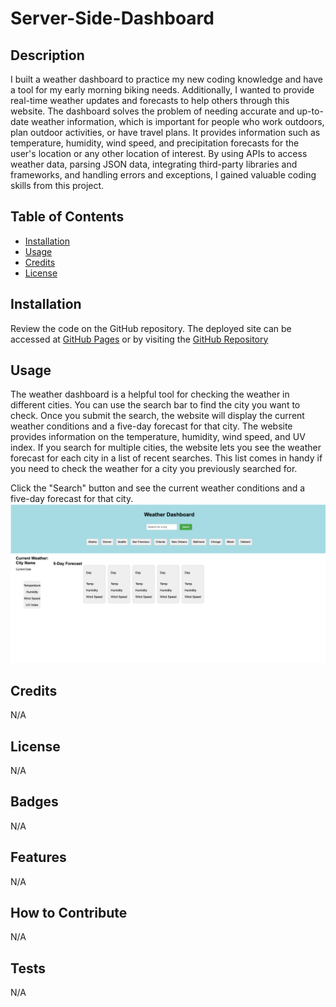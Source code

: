 # Server-Side-Dashboard

## Description

I built a weather dashboard to practice my new coding knowledge and have a tool for my early morning biking needs. Additionally, I wanted to provide real-time weather updates and forecasts to help others through this website. The dashboard solves the problem of needing accurate and up-to-date weather information, which is important for people who work outdoors, plan outdoor activities, or have travel plans. It provides information such as temperature, humidity, wind speed, and precipitation forecasts for the user's location or any other location of interest. By using APIs to access weather data, parsing JSON data, integrating third-party libraries and frameworks, and handling errors and exceptions, I gained valuable coding skills from this project.

## Table of Contents

- [Installation](#installation)
- [Usage](#usage)
- [Credits](#credits)
- [License](#license)

## Installation

Review the code on the GitHub repository. The deployed site can be accessed at [GitHub Pages](https://etapm.github.io/Server-Side-Dashboard/) or by visiting the [GitHub Repository](https://github.com/etapm/Server-Side-Dashboard)

## Usage

The weather dashboard is a helpful tool for checking the weather in different cities. You can use the search bar to find the city you want to check. Once you submit the search, the website will display the current weather conditions and a five-day forecast for that city. The website provides information on the temperature, humidity, wind speed, and UV index. If you search for multiple cities, the website lets you see the weather forecast for each city in a list of recent searches. This list comes in handy if you need to check the weather for a city you previously searched for.

Click the "Search" button and see the current weather conditions and a five-day forecast for that city.
![Weather Dashboard Home Page](./assets/images/WD.png)

## Credits

N/A

## License

N/A

## Badges

N/A

## Features

N/A

## How to Contribute

N/A

## Tests

N/A
